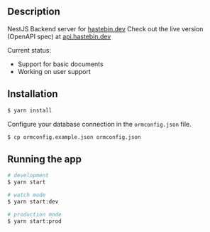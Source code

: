## Description
NestJS Backend server for [hastebin.dev](https://hastebin.dev)
Check out the live version (OpenAPI spec) at [api.hastebin.dev](https://api.hastebin.dev)

Current status:
- Support for basic documents
- Working on user support

## Installation

```bash
$ yarn install
```

Configure your database connection in the `ormconfig.json` file.

```bash
$ cp ormconfig.example.json ormconfig.json
```

## Running the app

```bash
# development
$ yarn start

# watch mode
$ yarn start:dev

# production mode
$ yarn start:prod
```